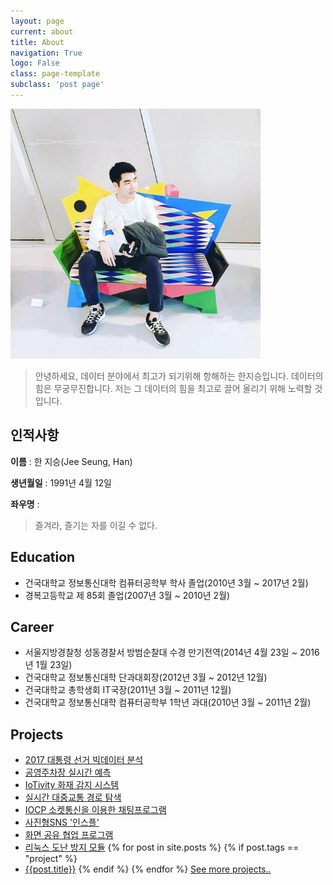 ```yaml
---
layout: page
current: about
title: About
navigation: True
logo: False
class: page-template
subclass: 'post page'
---
```

![Profile](../assets/images/slaysd.jpg)
> 안녕하세요, 데이터 분야에서 최고가 되기위해 항해하는 한지승입니다. 데이터의 힘은 무궁무진합니다. 저는 그 데이터의 힘을 최고로 끌어 올리기 위해 노력할 것입니다.


## 인적사항

**이름** :
한 지승(Jee Seung, Han)

**생년월일** :
1991년 4월 12일

**좌우명** :
> 즐겨라, 즐기는 자를 이길 수 없다.


## Education

- 건국대학교 정보통신대학 컴퓨터공학부 학사 졸업(2010년 3월 ~ 2017년 2월)
- 경복고등학교 제 85회 졸업(2007년 3월 ~ 2010년 2월)


## Career

- 서울지방경찰청 성동경찰서 방범순찰대 수경 만기전역(2014년 4월 23일 ~ 2016년 1월 23일)
- 건국대학교 정보통신대학 단과대회장(2012년 3월 ~ 2012년 12월)
- 건국대학교 총학생회 IT국장(2011년 3월 ~ 2011년 12월)
- 건국대학교 정보통신대학 컴퓨터공학부 1학년 과대(2010년 3월 ~ 2011년 2월)

## Projects

- [2017 대통령 선거 빅데이터 분석](/프로젝트-2017대선-빅데이터분석)
- [공영주차장 실시간 예측](/프로젝트-공영주차장실시간예측)
- [IoTivity 화재 감지 시스템](/프로젝트-IoTivity-화재감지시스템)
- [실시간 대중교통 경로 탐색](/프로젝트-실시간대중교통추천)
- [IOCP 소켓통신을 이용한 채팅프로그램](/프로젝트-IOCP-채팅프로그램)
- [사진형SNS '인스플'](/프로젝트-사진형SNS-인스플)
- [화면 공유 협업 프로그램](/프로젝트-자바-화면협업프로그램)
- [리눅스 도난 방지 모듈](/프로젝트-리눅스커널-켄싱턴락)
{% for post in site.posts %}
    {% if post.tags == "project" %}
- [{{post.title}}]({{post.url}})
    {% endif %}
{% endfor %}
[See more projects..](/tag/project)




